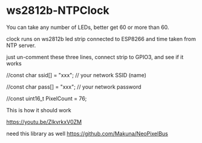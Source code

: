 # ws2812b-NTPClock

You can take any number of LEDs, better get 60 or more than 60.

clock runs on ws2812b led strip connected to ESP8266 and time taken from NTP server.

just un-comment these three lines, connect strip to GPIO3, and see if it works

//const char ssid[] = "xxx";  //  your network SSID (name)

//const char pass[] = "xxx";       // your network password

//const uint16_t PixelCount = 76; 

This is how it should work

https://youtu.be/ZIkvrkxV0ZM

need this library as well
https://github.com/Makuna/NeoPixelBus

